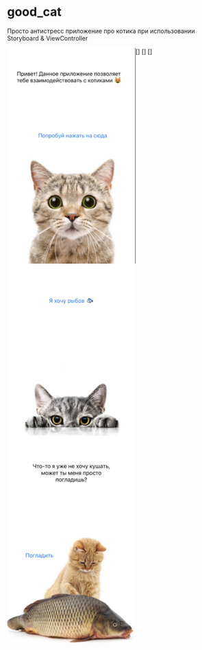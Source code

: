 # good_cat

Просто антистресс приложение про котика при использовании Storyboard & ViewController

[<img align="left" alt="Cat_1" width="300px" src="./screenshots/1.png"/>]
[<img align="left" alt="Cat_2" width="300px" src="./screenshots/2.png"/>]
[<img align="left" alt="Cat_3" width="300px" src="./screenshots/3.png"/>]